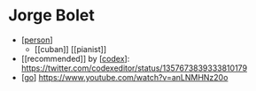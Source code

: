 # Jorge Bolet

- [[person]]
  - [[cuban]] [[pianist]]
- [[recommended]] by [[codex]]: https://twitter.com/codexeditor/status/1357673839333810179
- [[go]] https://www.youtube.com/watch?v=anLNMHNz20o


[//begin]: # "Autogenerated link references for markdown compatibility"
[person]: person "Person"
[codex]: codex "Codex"
[go]: go "Go"
[//end]: # "Autogenerated link references"